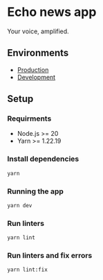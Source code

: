 # Echo news app

Your voice, amplified.

## Environments

- [Production](https://echo-news-app.vercel.app)
- [Development](https://echo-news-app-staging.vercel.app)

## Setup

### Requirments

- Node.js >= 20
- Yarn >= 1.22.19

### Install dependencies

```bash
yarn
```

### Running the app

```bash
yarn dev
```

### Run linters

```bash
yarn lint
```

### Run linters and fix errors

```bash
yarn lint:fix
```
